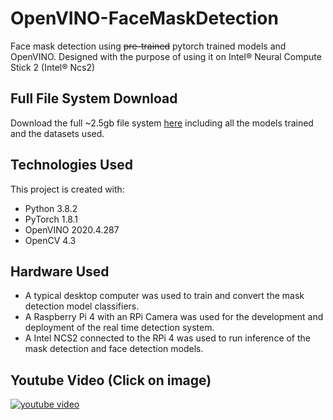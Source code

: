# OpenVINO-FaceMaskDetection
Face mask detection using ~~pre-trained~~ pytorch trained models and OpenVINO. Designed with the purpose of using it on Intel® Neural Compute Stick 2 (Intel® Ncs2)

## Full File System Download
Download the full ~2.5gb file system [here](https://www2.macs.hw.ac.uk/~aa322/dissertation/) including all the models trained and the datasets used.

## Technologies Used
This project is created with:
* Python 3.8.2
* PyTorch 1.8.1
* OpenVINO 2020.4.287
* OpenCV 4.3

## Hardware Used
* A typical desktop computer was used to train and convert the mask detection model classifiers.
* A Raspberry Pi 4 with an RPi Camera was used for the development and deployment of the real time detection system.
* A Intel NCS2 connected to the RPi 4 was used to run inference of the mask detection and face detection models.

## Youtube Video (Click on image)
[![youtube video](https://img.youtube.com/vi/FKgOs_cyqKY/0.jpg)](https://www.youtube.com/watch?v=FKgOs_cyqKY)

